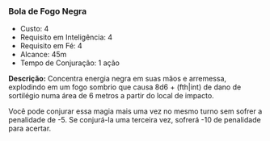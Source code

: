 ### Bola de Fogo Negra

- Custo: 4
- Requisito em Inteligência: 4
- Requisito em Fé: 4
- Alcance: 45m
- Tempo de Conjuração: 1 ação

**Descrição:** Concentra energia negra em suas mãos e arremessa, explodindo em um fogo sombrio que causa 8d6 + (fth|int) de dano de sortilégio numa área de 6 metros a partir do local de impacto.

Você pode conjurar essa magia mais uma vez no mesmo turno sem sofrer a penalidade de -5. Se conjurá-la uma terceira vez, sofrerá -10 de penalidade para acertar.